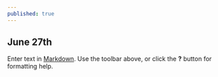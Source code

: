 ```yaml
---
published: true
---
```

## June 27th

Enter text in [Markdown](http://daringfireball.net/projects/markdown/). Use the toolbar above, or click the **?** button for formatting help.
